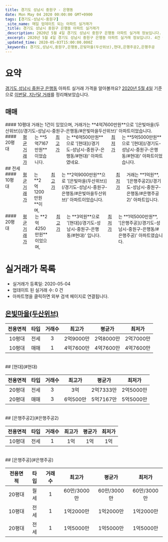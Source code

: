 ```yaml
---
title: 경기도 성남시 중원구 - 은행동
date: Mon May 04 2020 00:00:00 GMT+0900
tags: [경기도-성남시-중원구]
_site_name: 매일 업데이트 되는 아파트 실거래가
_title: 경기도 성남시 중원구 은행동 아파트 실거래가
_description: 2020년 5월 4일 경기도 성남시 중원구 은행동 아파트 실거래 정보입니다. 4건 아파트 정보가 있습니다.
_excerpt: 2020년 5월 4일 경기도 성남시 중원구 은행동 아파트 실거래 정보입니다. 4건 아파트 정보가 있습니다.
_updated_time: 2020-05-03T15:00:00.000Z
_keywords: 경기도,성남시,중원구,은행동,은빛마을(두산위브),현대,은행주공2,은행주공
---
```





# 요약
<ins>경기도 성남시 중원구 은행동</ins> 아파트 실거래 가격을 알아볼까요? <ins>2020년 5월 4일</ins> 기준으로 <ins>이번달, 지난달 거래</ins>를 정리해보았습니다.

## 매매
<div class="container">
<div class="six columns" markdown="1">
#### 10평대
거래는 1건이 있었으며, 거래가는 **4억7600만원**으로 '[은빛마을(두산위브)](/경기도-성남시-중원구-은행동/#은빛마을두산위브)' 아파트이었습니다.
</div>
<div class="six columns" markdown="1">
#### 20평대
<ins>평균 거래가</ins>는 **5억7167만원**이었습니다. <ins>최고가</ins>는 **6억500만원**으로 '[현대](/경기도-성남시-중원구-은행동/#현대)' 아파트였네요. <ins>최저가</ins>는 **5억5000만원**으로 '[현대](/경기도-성남시-중원구-은행동/#현대)' 아파트이었습니다.
</div>
</div>
## 전세
<div class="container">
<div class="six columns" markdown="1">
#### 10평대
<ins>평균 거래가</ins>는 **2억1200만원**이며, <ins>최고가</ins>는 **2억9000만원**으로 '[은빛마을(두산위브)](/경기도-성남시-중원구-은행동/#은빛마을두산위브)' 아파트이었습니다. <ins>최저가</ins> 거래는 **1억원**, '[은행주공2](/경기도-성남시-중원구-은행동/#은행주공2)' 아파트입니다.
</div>
<div class="six columns" markdown="1">
#### 20평대
<ins>평균 거래가</ins>는 **2억4250만원**이었으며, <ins>최고가</ins>는 **3억원**으로 '[현대](/경기도-성남시-중원구-은행동/#현대)' 입니다. <ins>최저가</ins>는 **1억5000만원**, '[은행주공](/경기도-성남시-중원구-은행동/#은행주공)' 아파트였습니다.
</div>
</div>



# 실거래가 목록
- 실거래가 등록일: 2020-05-04
- 업데이트 된 실거래 수: 0 건
- 아파트명을 클릭하면 외부 검색 페이지로 연결됩니다.

## [은빛마을(두산위브)](#은빛마을두산위브)

|전용면적|타입|거래수|최고가|평균가|최저가|
|:---:|:---:|:---:|:---:|:---:|:---:|
|10평대|<span class="deal-type-2">전세</span>|3|2억9000만|2억8000만|2억7000만|
|10평대|<span class="deal-type-1">매매</span>|1|4억7600만|4억7600만|4억7600만|

<br/>
## [현대](#현대)

|전용면적|타입|거래수|최고가|평균가|최저가|
|:---:|:---:|:---:|:---:|:---:|:---:|
|20평대|<span class="deal-type-2">전세</span>|3|3억|2억7333만|2억5000만|
|20평대|<span class="deal-type-1">매매</span>|3|6억500만|5억7167만|5억5000만|

<br/>
## [은행주공2](#은행주공2)

|전용면적|타입|거래수|최고가|평균가|최저가|
|:---:|:---:|:---:|:---:|:---:|:---:|
|10평대|<span class="deal-type-2">전세</span>|1|1억|1억|1억|

<br/>
## [은행주공](#은행주공)

|전용면적|타입|거래수|최고가|평균가|최저가|
|:---:|:---:|:---:|:---:|:---:|:---:|
|20평대|<span class="deal-type-3">월세</span>|1|60만/3000만|60만/3000만|60만/3000만|
|10평대|<span class="deal-type-2">전세</span>|1|1억2000만|1억2000만|1억2000만|
|20평대|<span class="deal-type-2">전세</span>|1|1억5000만|1억5000만|1억5000만|

<br/>




